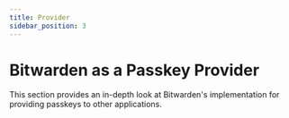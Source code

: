 ```yaml
---
title: Provider
sidebar_position: 3
---
```


# Bitwarden as a Passkey Provider

This section provides an in-depth look at Bitwarden's implementation for providing passkeys to other
applications.
